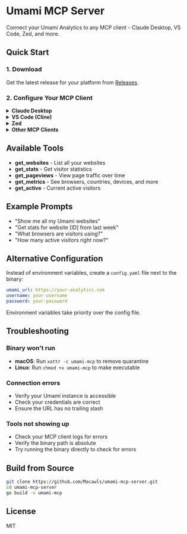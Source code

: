 # Umami MCP Server

Connect your Umami Analytics to any MCP client - Claude Desktop, VS Code, Zed, and more.

## Quick Start

### 1. Download

Get the latest release for your platform from [Releases](https://github.com/Macawls/umami-mcp-server/releases).

### 2. Configure Your MCP Client

<details>
<summary><strong>Claude Desktop</strong></summary>

Add to your Claude Desktop config:

**Windows:** `%APPDATA%\Claude\claude_desktop_config.json`  
**macOS:** `~/Library/Application Support/Claude/claude_desktop_config.json`  
**Linux:** `~/.config/Claude/claude_desktop_config.json`

```json
{
  "mcpServers": {
    "umami": {
      "command": "path/to/umami-mcp",
      "env": {
        "UMAMI_URL": "https://your-analytics.com",
        "UMAMI_USERNAME": "your-username",
        "UMAMI_PASSWORD": "your-password"
      }
    }
  }
}
```

Restart Claude Desktop to load the server.
</details>

<details>
<summary><strong>VS Code (Cline)</strong></summary>

Add to your VS Code settings (`Ctrl/Cmd + ,` → Extensions → Cline):

```json
{
  "cline.mcpServers": {
    "umami": {
      "command": "path/to/umami-mcp",
      "env": {
        "UMAMI_URL": "https://your-analytics.com",
        "UMAMI_USERNAME": "your-username", 
        "UMAMI_PASSWORD": "your-password"
      }
    }
  }
}
```

Or add to `.vscode/settings.json` in your workspace.
</details>

<details>
<summary><strong>Zed</strong></summary>

Add to your Zed settings:

```json
{
  "assistant": {
    "version": "2",
    "mcp_servers": {
      "umami": {
        "command": "path/to/umami-mcp",
        "env": {
          "UMAMI_URL": "https://your-analytics.com",
          "UMAMI_USERNAME": "your-username",
          "UMAMI_PASSWORD": "your-password"
        }
      }
    }
  }
}
```
</details>

<details>
<summary><strong>Other MCP Clients</strong></summary>

For any MCP-compatible client, you'll need:

- **Command**: Path to the umami-mcp binary
- **Environment Variables**:
  - `UMAMI_URL`: Your Umami instance URL
  - `UMAMI_USERNAME`: Your username
  - `UMAMI_PASSWORD`: Your password

Check your client's documentation for specific configuration format.
</details>

## Available Tools

- **get_websites** - List all your websites
- **get_stats** - Get visitor statistics
- **get_pageviews** - View page traffic over time
- **get_metrics** - See browsers, countries, devices, and more
- **get_active** - Current active visitors

## Example Prompts

- "Show me all my Umami websites"
- "Get stats for website [ID] from last week"
- "What browsers are visitors using?"
- "How many active visitors right now?"

## Alternative Configuration

Instead of environment variables, create a `config.yaml` file next to the binary:

```yaml
umami_url: https://your-analytics.com
username: your-username
password: your-password
```

Environment variables take priority over the config file.

## Troubleshooting

### Binary won't run
- **macOS**: Run `xattr -c umami-mcp` to remove quarantine
- **Linux**: Run `chmod +x umami-mcp` to make executable

### Connection errors
- Verify your Umami instance is accessible
- Check your credentials are correct
- Ensure the URL has no trailing slash

### Tools not showing up
- Check your MCP client logs for errors
- Verify the binary path is absolute
- Try running the binary directly to check for errors

## Build from Source

```bash
git clone https://github.com/Macawls/umami-mcp-server.git
cd umami-mcp-server
go build -o umami-mcp
```

## License

MIT